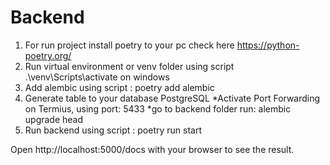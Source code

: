 # Backend 
1. For run project install poetry to your pc check here https://python-poetry.org/
2. Run virtual environment or venv folder using script .\venv\Scripts\activate on windows
4. Add alembic using script : poetry add alembic
3. Generate table to your database PostgreSQL
*Activate Port Forwarding on Termius, using port: 5433 
*go to backend folder run: alembic upgrade head
5. Run backend using script : poetry run start

Open http://localhost:5000/docs with your browser to see the result.